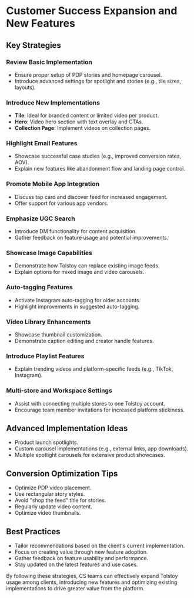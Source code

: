 # Customer Success Expansion and New Features

## Key Strategies

### Review Basic Implementation

- Ensure proper setup of PDP stories and homepage carousel.
- Introduce advanced settings for spotlight and stories (e.g., tile sizes, layouts).

### Introduce New Implementations

- **Tile**: Ideal for branded content or limited video per product.
- **Hero**: Video hero section with text overlay and CTAs.
- **Collection Page**: Implement videos on collection pages.

### Highlight Email Features

- Showcase successful case studies (e.g., improved conversion rates, AOV).
- Explain new features like abandonment flow and landing page control.

### Promote Mobile App Integration

- Discuss tap card and discover feed for increased engagement.
- Offer support for various app vendors.

### Emphasize UGC Search

- Introduce DM functionality for content acquisition.
- Gather feedback on feature usage and potential improvements.

### Showcase Image Capabilities

- Demonstrate how Tolstoy can replace existing image feeds.
- Explain options for mixed image and video carousels.

### Auto-tagging Features

- Activate Instagram auto-tagging for older accounts.
- Highlight improvements in suggested auto-tagging.

### Video Library Enhancements

- Showcase thumbnail customization.
- Demonstrate caption editing and creator handle features.

### Introduce Playlist Features

- Explain trending videos and platform-specific feeds (e.g., TikTok, Instagram).

### Multi-store and Workspace Settings

- Assist with connecting multiple stores to one Tolstoy account.
- Encourage team member invitations for increased platform stickiness.

## Advanced Implementation Ideas

- Product launch spotlights.
- Custom carousel implementations (e.g., external links, app downloads).
- Multiple spotlight carousels for extensive product showcases.

## Conversion Optimization Tips

- Optimize PDP video placement.
- Use rectangular story styles.
- Avoid "shop the feed" title for stories.
- Regularly update video content.
- Optimize video thumbnails.

## Best Practices

- Tailor recommendations based on the client's current implementation.
- Focus on creating value through new feature adoption.
- Gather feedback on feature usability and performance.
- Stay updated on the latest features and use cases.

By following these strategies, CS teams can effectively expand Tolstoy usage among clients, introducing new features and optimizing existing implementations to drive greater value from the platform.
